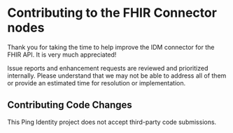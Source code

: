 # Contributing to the FHIR Connector nodes

Thank you for taking the time to help improve the IDM connector for the FHIR API. It is very much appreciated!

Issue reports and enhancement requests are reviewed and prioritized internally. Please understand that we may not be able to address all of them or provide an estimated time for resolution or implementation.

## Contributing Code Changes

This Ping Identity project does not accept third-party code submissions.
